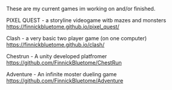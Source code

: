These are my current games im working on and/or finished.

PIXEL QUEST - a storyline videogame witb mazes and monsters
https://finnickbluetome.github.io/pixel_quest/

Clash - a very basic two player game (on one computer) 
https://finnickbluetome.github.io/clash/

Chestrun - A unity developed platfromer
https://github.com/FinnickBluetome/ChestRun

Adventure - An infinite moster dueling game
https://github.com/FinnickBluetome/Adventure
